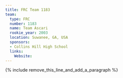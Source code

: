 ```yaml
---
title: FRC Team 1183
team:
  type: FRC
  number: 1183
  name: Team Ascari
  rookie_year: 2003
  location: Suwanee, GA, USA
  sponsors:
  - Collins Hill High School
  links:
    Website:
---
```


{% include remove_this_line_and_add_a_paragraph %}